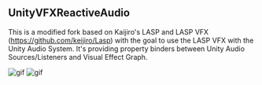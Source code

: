 UnityVFXReactiveAudio
-------

This is a modified fork based on Kaijiro's LASP and LASP VFX (https://github.com/keijiro/Lasp) with the goal to use the LASP VFX with the Unity Audio System.
It's providing property binders between Unity Audio Sources/Listeners and Visual Effect Graph.

![gif](https://i.imgur.com/KIwkpcI.gif)
![gif](https://i.imgur.com/Nrb1XGw.gif)

[Visual Effect Graph]: https://unity.com/visual-effect-graph
